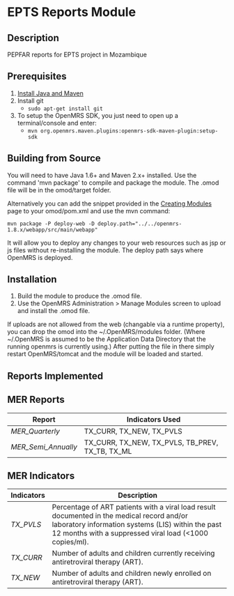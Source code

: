 EPTS Reports Module
==========================

Description
-----------
PEPFAR reports for EPTS project in Mozambique

Prerequisites
-------------

1. [Install Java and Maven](https://wiki.openmrs.org/display/docs/OpenMRS+SDK#OpenMRSSDK-Installation)
2. Install git
   - `sudo apt-get install git`
3. To setup the OpenMRS SDK, you just need to open up a terminal/console and enter:
   - `mvn org.openmrs.maven.plugins:openmrs-sdk-maven-plugin:setup-sdk`

Building from Source
--------------------
You will need to have Java 1.6+ and Maven 2.x+ installed.  Use the command 'mvn package' to
compile and package the module.  The .omod file will be in the omod/target folder.

Alternatively you can add the snippet provided in the [Creating Modules](https://wiki.openmrs.org/x/cAEr) page to your
omod/pom.xml and use the mvn command:

    mvn package -P deploy-web -D deploy.path="../../openmrs-1.8.x/webapp/src/main/webapp"

It will allow you to deploy any changes to your web
resources such as jsp or js files without re-installing the module. The deploy path says
where OpenMRS is deployed.

Installation
------------
1. Build the module to produce the .omod file.
2. Use the OpenMRS Administration > Manage Modules screen to upload and install the .omod file.

If uploads are not allowed from the web (changable via a runtime property), you can drop the omod
into the ~/.OpenMRS/modules folder.  (Where ~/.OpenMRS is assumed to be the Application
Data Directory that the running openmrs is currently using.)  After putting the file in there
simply restart OpenMRS/tomcat and the module will be loaded and started.

Reports Implemented
-------------------

## MER Reports

|Report             |Indicators Used                                  |
|-------------------|-------------------------------------------------|
|*MER_Quarterly*    |TX_CURR, TX_NEW, TX_PVLS                         |
|*MER_Semi_Annually*|TX_CURR, TX_NEW, TX_PVLS, TB_PREV, TX_TB, TX_ML  |

## MER Indicators

|Indicators |Description
|-----------|-----------
|*TX_PVLS*  |Percentage of ART patients with a viral load result documented in the medical record and/or laboratory information systems (LIS) within the past 12 months with a suppressed viral load (<1000 copies/ml).
|*TX_CURR*  |Number of adults and children currently receiving antiretroviral therapy (ART).
|*TX_NEW*   |Number of adults and children newly enrolled on antiretroviral therapy (ART).
